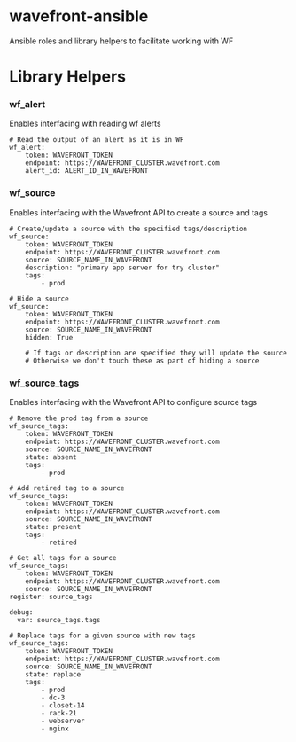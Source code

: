 # wavefront-ansible

Ansible roles and library helpers to facilitate working with WF


# Library Helpers

### wf_alert

Enables interfacing with reading wf alerts

```
# Read the output of an alert as it is in WF
wf_alert:
    token: WAVEFRONT_TOKEN
    endpoint: https://WAVEFRONT_CLUSTER.wavefront.com
    alert_id: ALERT_ID_IN_WAVEFRONT
```

### wf_source

Enables interfacing with the Wavefront API to create a source and tags

```
# Create/update a source with the specified tags/description
wf_source:
    token: WAVEFRONT_TOKEN
    endpoint: https://WAVEFRONT_CLUSTER.wavefront.com
    source: SOURCE_NAME_IN_WAVEFRONT
    description: "primary app server for try cluster"
    tags:
        - prod

# Hide a source
wf_source:
    token: WAVEFRONT_TOKEN
    endpoint: https://WAVEFRONT_CLUSTER.wavefront.com
    source: SOURCE_NAME_IN_WAVEFRONT
    hidden: True

    # If tags or description are specified they will update the source
    # Otherwise we don't touch these as part of hiding a source
```

### wf_source_tags

Enables interfacing with the Wavefront API to configure source tags

```
# Remove the prod tag from a source
wf_source_tags:
    token: WAVEFRONT_TOKEN
    endpoint: https://WAVEFRONT_CLUSTER.wavefront.com
    source: SOURCE_NAME_IN_WAVEFRONT
    state: absent
    tags:
        - prod

# Add retired tag to a source
wf_source_tags:
    token: WAVEFRONT_TOKEN
    endpoint: https://WAVEFRONT_CLUSTER.wavefront.com
    source: SOURCE_NAME_IN_WAVEFRONT
    state: present
    tags:
        - retired

# Get all tags for a source
wf_source_tags:
    token: WAVEFRONT_TOKEN
    endpoint: https://WAVEFRONT_CLUSTER.wavefront.com
    source: SOURCE_NAME_IN_WAVEFRONT
register: source_tags

debug:
  var: source_tags.tags

# Replace tags for a given source with new tags
wf_source_tags:
    token: WAVEFRONT_TOKEN
    endpoint: https://WAVEFRONT_CLUSTER.wavefront.com
    source: SOURCE_NAME_IN_WAVEFRONT
    state: replace
    tags:
        - prod
        - dc-3
        - closet-14
        - rack-21
        - webserver
        - nginx
```